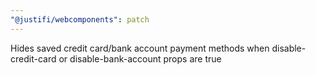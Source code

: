 ```yaml
---
"@justifi/webcomponents": patch
---
```


Hides saved credit card/bank account payment methods when disable-credit-card or disable-bank-account props are true
